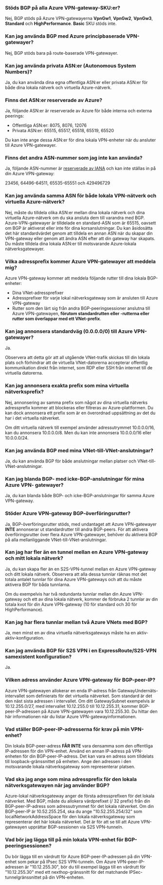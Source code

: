 ### <a name="is-bgp-supported-on-all-azure-vpn-gateway-skus"></a>Stöds BGP på alla Azure VPN-gateway-SKU:er?
Nej, BGP stöds på Azure VPN-gatewayerna **VpnGw1**, **VpnGw2**, **VpnGw3**, **Standard** och **HighPerformance**. **Basic** SKU stöds inte.

### <a name="can-i-use-bgp-with-azure-policy-based-vpn-gateways"></a>Kan jag använda BGP med Azure principbaserade VPN-gatewayer?
Nej, BGP stöds bara på route-baserade VPN-gatewayer.

### <a name="can-i-use-private-asns-autonomous-system-numbers"></a>Kan jag använda privata ASN:er (Autonomous System Numbers)?
Ja, du kan använda dina egna offentliga ASN:er eller privata ASN:er för både dina lokala nätverk och virtuella Azure-nätverk.

### <a name="are-there-asns-reserved-by-azure"></a>Finns det ASN:er reserverade av Azure?
Ja, följande ASN:er är reserverade av Azure för både interna och externa peerings:

* Offentliga ASN:er: 8075, 8076, 12076
* Privata ASN:er: 65515, 65517, 65518, 65519, 65520

Du kan inte ange dessa ASN:er för dina lokala VPN-enheter när du ansluter till Azure VPN-gatewayer.

### <a name="are-there-any-other-asns-that-i-cant-use"></a>Finns det andra ASN-nummer som jag inte kan använda?
Ja, följande ASN-nummer är [reserverade av IANA](http://www.iana.org/assignments/iana-as-numbers-special-registry/iana-as-numbers-special-registry.xhtml) och kan inte ställas in på din Azure VPN-gateway:

23456, 64496-64511, 65535-65551 och 429496729

### <a name="can-i-use-the-same-asn-for-both-on-premises-vpn-networks-and-azure-vnets"></a>Kan jag använda samma ASN för både lokala VPN-nätverk och virtuella Azure-nätverk?
Nej, måste du tilldela olika ASN:er mellan dina lokala nätverk och dina virtuella Azure-nätverk om du ska ansluta dem till varandra med BGP. Azure-VPN-gatewayer är tilldelade en standard-ASN som är 65515, oavsett om BGP är aktiverat eller inte för dina korsanslutningar. Du kan åsidosätta det här standardvärdet genom att tilldela en annan ASN när du skapar din VPN-gateway eller genom att ändra ASN efter att din gateway har skapats. Du måste tilldela dina lokala ASN:er till motsvarande Azure-lokala nätverksgatewayer.

### <a name="what-address-prefixes-will-azure-vpn-gateways-advertise-to-me"></a>Vilka adressprefix kommer Azure VPN-gatewayer att meddela mig?
Azure VPN-gateway kommer att meddela följande rutter till dina lokala BGP-enheter:

* Dina VNet-adressprefixer
* Adressprefixer för varje lokal nätverksgateway som är ansluten till Azure VPN-gateway
* Rutter som den lärt sig från andra BGP-peeringsessioner anslutna till Azure VPN-gatewayen, **förutom standardrutten eller -rutterna eller rutter som överlappar med ett VNet-prefix**.

### <a name="can-i-advertise-default-route-00000-to-azure-vpn-gateways"></a>Kan jag annonsera standardväg (0.0.0.0/0) till Azure VPN-gatewayer?
Ja.

Observera att detta gör att all utgående VNet-trafik skickas till din lokala plats och förhindrar att de virtuella VNet-datorerna accepterar offentlig kommunikation direkt från internet, som RDP eller SSH från internet till de virtuella datorerna.

### <a name="can-i-advertise-the-exact-prefixes-as-my-virtual-network-prefixes"></a>Kan jag annonsera exakta prefix som mina virtuella nätverksprefix?

Nej, annonsering av samma prefix som något av dina virtuella nätverks adressprefix kommer att blockeras eller filtreras av Azure-plattformen. Du kan dock annonsera ett prefix som är en överordnad uppsättning av det du har i det virtuella nätverket. 

Om ditt virtuella nätverk till exempel använder adressutrymmet 10.0.0.0/16, kan du annonsera 10.0.0.0/8. Men du kan inte annonsera 10.0.0.0/16 eller 10.0.0.0/24.

### <a name="can-i-use-bgp-with-my-vnet-to-vnet-connections"></a>Kan jag använda BGP med mina VNet-till-VNet-anslutningar?
Ja, du kan använda BGP för både anslutningar mellan platser och VNet-till-VNet-anslutningar.

### <a name="can-i-mix-bgp-with-non-bgp-connections-for-my-azure-vpn-gateways"></a>Kan jag blanda BGP- med icke-BGP-anslutningar för mina Azure VPN- gatewayer?
Ja, du kan blanda både BGP- och icke-BGP-anslutningar för samma Azure VPN-gateway.

### <a name="does-azure-vpn-gateway-support-bgp-transit-routing"></a>Stöder Azure VPN-gateway BGP-överföringsrutter?
Ja, BGP-överföringsrutter stöds, med undantaget att Azure VPN-gatewayer **INTE** annonserar ut standardrutter till andra BGP-peers. För att aktivera överföringsrutter över flera Azure VPN-gatewayer, behöver du aktivera BGP på alla mellanliggande VNet-till-VNet-anslutningar.

### <a name="can-i-have-more-than-one-tunnel-between-azure-vpn-gateway-and-my-on-premises-network"></a>Kan jag har fler än en tunnel mellan en Azure VPN-gateway och mitt lokala nätverk?
Ja, du kan skapa fler än en S2S-VPN-tunnel mellan en Azure VPN-gateway och ditt lokala nätverk. Observera att alla dessa tunnlar räknas mot det totala antalet tunnlar för dina Azure VPN-gateways och att du måste aktivera BGP för båda tunnlarna.

Om du exempelvis har två redundanta tunnlar mellan din Azure VPN-gateway och ett av dina lokala nätverk, kommer de förbruka 2 tunnlar av din totala kvot för din Azure VPN-gateway (10 för standard och 30 för HighPerformance).

### <a name="can-i-have-multiple-tunnels-between-two-azure-vnets-with-bgp"></a>Kan jag har flera tunnlar mellan två Azure VNets med BGP?
Ja, men minst en av dina virtuella nätverksgateways måste ha en aktiv-aktiv-konfiguration.

### <a name="can-i-use-bgp-for-s2s-vpn-in-an-expressroutes2s-vpn-co-existence-configuration"></a>Kan jag använda BGP för S2S VPN i en ExpressRoute/S2S-VPN samexistent konfiguration?
Ja. 

### <a name="what-address-does-azure-vpn-gateway-use-for-bgp-peer-ip"></a>Vilken adress använder Azure VPN-gateway för BGP-peer-IP?
Azure VPN-gatewayen allokerar en enda IP-adress från GatewayUndernäts-intervallet som definierats för det virtuella nätverket. Som standard är det den näst sista adressen i intervallet. Om ditt GatewaySubnet exempelvis är 10.12.255.0/27, med intervallet 10.12.255.0 till 10.12.255.31, kommer BGP-peer-IP-adressen på Azure VPN-gatewayen vara 10.12.255.30. Du hittar den här informationen när du listar Azure VPN-gatewayinformationen.

### <a name="what-are-the-requirements-for-the-bgp-peer-ip-addresses-on-my-vpn-device"></a>Vad ställer BGP-peer-IP-adresserna för krav på min VPN-enhet?
Din lokala BGP-peer-adress **FÅR INTE** vara densamma som den offentliga IP-adressen för din VPN-enhet. Använd en annan IP-adress på VPN-enheten för din BGP-peer-IP-adress. Det kan vara en adress som tilldelats till loopback-gränssnittet på enheten. Ange den adressen i den motsvarande lokala nätverksgateway som representerar platsen.

### <a name="what-should-i-specify-as-my-address-prefixes-for-the-local-network-gateway-when-i-use-bgp"></a>Vad ska jag ange som mina adressprefix för den lokala nätverksgatewayen när jag använder BGP?
Azure-lokal nätverksgateway anger de första adressprefixen för det lokala nätverket. Med BGP, måste du allokera värdprefixet (/ 32 prefix) från din BGP-peer-IP-adress som adressutrymmet för det lokala nätverket. Om din BGP-peer-IP är 10.52.255.254, ska du ange "10.52.255.254/32" som localNetworkAddressSpace för den lokala nätverksgateway som representerar det här lokala nätverket. Det är för att se till att Azure VPN-gatewayen upprättar BGP-sessionen via S2S VPN-tunneln.

### <a name="what-should-i-add-to-my-on-premises-vpn-device-for-the-bgp-peering-session"></a>Vad bör jag lägga till på min lokala VPN-enhet för BGP-peeringsessionen?
Du bör lägga till en värdrutt för Azure BGP-peer-IP-adressen på din VPN-enhet som pekar på IPsec S2S VPN-tunneln. Om Azure VPN-peer-IP-adressen är "10.12.255.30", bör du till exempel lägga till en värdrutt för "10.12.255.30" med ett nexthop-gränssnitt för det matchande IPSec-tunnelgränssnittet på din VPN-enheten.

